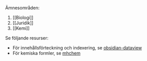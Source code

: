 Ämnesområden:
1. [[Biologi]]
2. [[Juridik]]
3. [[Kemi]]

Se följande resurser:
* För innehållsförteckning och indexering, se [obsidian-dataview](https://blacksmithgu.github.io/obsidian-dataview/)
* För kemiska formler, se [mhchem](https://mhchem.github.io/MathJax-mhchem/)
